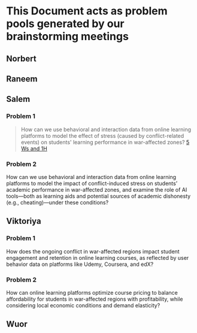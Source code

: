 # This Document acts as problem pools generated by our brainstorming meetings

## Norbert

## Raneem

## Salem

### Problem 1

> How can we use behavioral and interaction data from online learning platforms
> to model the effect of stress (caused by conflict-related events) on students'
> learning performance in war-affected zones?
> [5 Ws and 1H](/0_domain_study/5Ws_and_1_H.md#problem-1)

### Problem 2

How can we use behavioral and interaction data from online learning platforms to
model the impact of conflict-induced stress on students’ academic performance in
war-affected zones, and examine the role of AI tools—both as learning aids and
potential sources of academic dishonesty (e.g., cheating)—under these conditions?

## Viktoriya

### Problem 1

How does the ongoing conflict in war-affected regions impact student engagement and retention in online learning courses, as reflected by user behavior data on platforms like Udemy, Coursera, and edX?

### Problem 2

How can online learning platforms optimize course pricing to balance affordability for students in war-affected regions with profitability, while considering local economic conditions and demand elasticity?

## Wuor

